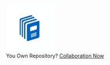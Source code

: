 ![Study With Me](discord-avatar-128-713ZL.gif)      
You Own Repository?
[Collaboration Now](http://youownrepobot.xyz/collab)
